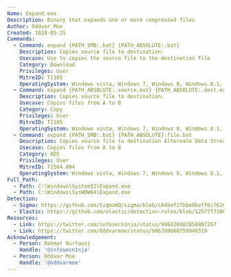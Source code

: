 ```yaml
---
Name: Expand.exe
Description: Binary that expands one or more compressed files
Author: Oddvar Moe
Created: 2018-05-25
Commands:
  - Command: expand {PATH_SMB:.bat} {PATH_ABSOLUTE:.bat}
    Description: Copies source file to destination.
    Usecase: Use to copies the source file to the destination file
    Category: Download
    Privileges: User
    MitreID: T1105
    OperatingSystem: Windows vista, Windows 7, Windows 8, Windows 8.1, Windows 10, Windows 11
  - Command: expand {PATH_ABSOLUTE:.source.ext} {PATH_ABSOLUTE:.dest.ext}
    Description: Copies source file to destination.
    Usecase: Copies files from A to B
    Category: Copy
    Privileges: User
    MitreID: T1105
    OperatingSystem: Windows vista, Windows 7, Windows 8, Windows 8.1, Windows 10, Windows 11
  - Command: expand {PATH_SMB:.bat} {PATH_ABSOLUTE}:file.bat
    Description: Copies source file to destination Alternate Data Stream (ADS)
    Usecase: Copies files from A to B
    Category: ADS
    Privileges: User
    MitreID: T1564.004
    OperatingSystem: Windows vista, Windows 7, Windows 8, Windows 8.1, Windows 10, Windows 11
Full_Path:
  - Path: C:\Windows\System32\Expand.exe
  - Path: C:\Windows\SysWOW64\Expand.exe
Detection:
  - Sigma: https://github.com/SigmaHQ/sigma/blob/c04bef2fbbe8beff6c7620d5d7ea6872dbe7acba/rules/windows/process_creation/proc_creation_win_expand_cabinet_files.yml
  - Elastic: https://github.com/elastic/detection-rules/blob/12577f7380f324fcee06dab3218582f4a11833e7/rules/windows/defense_evasion_misc_lolbin_connecting_to_the_internet.toml
Resources:
  - Link: https://twitter.com/infosecn1nja/status/986628482858807297
  - Link: https://twitter.com/Oddvarmoe/status/986709068759949319
Acknowledgement:
  - Person: Rahmat Nurfauzi
    Handle: '@infosecn1nja'
  - Person: Oddvar Moe
    Handle: '@oddvarmoe'
---
```

